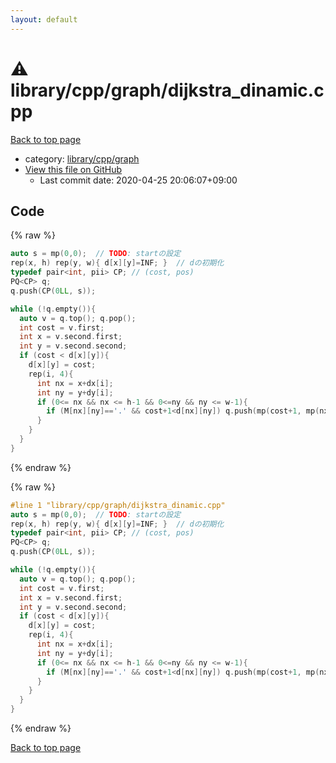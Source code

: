 ```yaml
---
layout: default
---
```


<!-- mathjax config similar to math.stackexchange -->
<script type="text/javascript" async
  src="https://cdnjs.cloudflare.com/ajax/libs/mathjax/2.7.5/MathJax.js?config=TeX-MML-AM_CHTML">
</script>
<script type="text/x-mathjax-config">
  MathJax.Hub.Config({
    TeX: { equationNumbers: { autoNumber: "AMS" }},
    tex2jax: {
      inlineMath: [ ['$','$'] ],
      processEscapes: true
    },
    "HTML-CSS": { matchFontHeight: false },
    displayAlign: "left",
    displayIndent: "2em"
  });
</script>

<script type="text/javascript" src="https://cdnjs.cloudflare.com/ajax/libs/jquery/3.4.1/jquery.min.js"></script>
<script src="https://cdn.jsdelivr.net/npm/jquery-balloon-js@1.1.2/jquery.balloon.min.js" integrity="sha256-ZEYs9VrgAeNuPvs15E39OsyOJaIkXEEt10fzxJ20+2I=" crossorigin="anonymous"></script>
<script type="text/javascript" src="../../../../assets/js/copy-button.js"></script>
<link rel="stylesheet" href="../../../../assets/css/copy-button.css" />


# :warning: library/cpp/graph/dijkstra_dinamic.cpp

<a href="../../../../index.html">Back to top page</a>

* category: <a href="../../../../index.html#df01edd2bf6d13defce1efe9440d670c">library/cpp/graph</a>
* <a href="{{ site.github.repository_url }}/blob/master/library/cpp/graph/dijkstra_dinamic.cpp">View this file on GitHub</a>
    - Last commit date: 2020-04-25 20:06:07+09:00




## Code

<a id="unbundled"></a>
{% raw %}
```cpp
auto s = mp(0,0);  // TODO: startの設定
rep(x, h) rep(y, w){ d[x][y]=INF; }  // dの初期化
typedef pair<int, pii> CP; // (cost, pos)
PQ<CP> q;
q.push(CP(0LL, s));

while (!q.empty()){
  auto v = q.top(); q.pop();
  int cost = v.first;
  int x = v.second.first;
  int y = v.second.second;
  if (cost < d[x][y]){
    d[x][y] = cost;
    rep(i, 4){
      int nx = x+dx[i];
      int ny = y+dy[i];
      if (0<= nx && nx <= h-1 && 0<=ny && ny <= w-1){
        if (M[nx][ny]=='.' && cost+1<d[nx][ny]) q.push(mp(cost+1, mp(nx, ny)));
      }
    }
  }
}

```
{% endraw %}

<a id="bundled"></a>
{% raw %}
```cpp
#line 1 "library/cpp/graph/dijkstra_dinamic.cpp"
auto s = mp(0,0);  // TODO: startの設定
rep(x, h) rep(y, w){ d[x][y]=INF; }  // dの初期化
typedef pair<int, pii> CP; // (cost, pos)
PQ<CP> q;
q.push(CP(0LL, s));

while (!q.empty()){
  auto v = q.top(); q.pop();
  int cost = v.first;
  int x = v.second.first;
  int y = v.second.second;
  if (cost < d[x][y]){
    d[x][y] = cost;
    rep(i, 4){
      int nx = x+dx[i];
      int ny = y+dy[i];
      if (0<= nx && nx <= h-1 && 0<=ny && ny <= w-1){
        if (M[nx][ny]=='.' && cost+1<d[nx][ny]) q.push(mp(cost+1, mp(nx, ny)));
      }
    }
  }
}

```
{% endraw %}

<a href="../../../../index.html">Back to top page</a>

